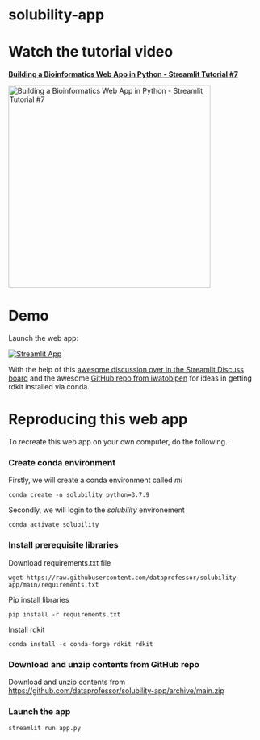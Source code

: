 # solubility-app

# Watch the tutorial video

**[Building a Bioinformatics Web App in Python - Streamlit Tutorial #7](https://youtu.be/iZUH1qlgnys)**

<a href="https://youtu.be/iZUH1qlgnys"><img src="http://img.youtube.com/vi/iZUH1qlgnys/0.jpg" alt="Building a Bioinformatics Web App in Python - Streamlit Tutorial #7" title="Building a Bioinformatics Web App in Python - Streamlit Tutorial #7" width="400" /></a>

# Demo

Launch the web app:

[![Streamlit App](https://static.streamlit.io/badges/streamlit_badge_black_white.svg)](https://share.streamlit.io/dataprofessor/solubility-app/main/solubility-app.py)

With the help of this [awesome discussion over in the Streamlit Discuss board](https://discuss.streamlit.io/t/can-i-add-conda-package-in-requirements-txt/8062/4) and the awesome [GitHub repo from iwatobipen](https://github.com/iwatobipen/chem_streamlit/) for ideas in getting rdkit installed via conda.

# Reproducing this web app
To recreate this web app on your own computer, do the following.

### Create conda environment
Firstly, we will create a conda environment called *ml*
```
conda create -n solubility python=3.7.9
```
Secondly, we will login to the *solubility* environement
```
conda activate solubility
```
### Install prerequisite libraries

Download requirements.txt file

```
wget https://raw.githubusercontent.com/dataprofessor/solubility-app/main/requirements.txt

```

Pip install libraries
```
pip install -r requirements.txt
```

Install rdkit
```
conda install -c conda-forge rdkit rdkit
```

###  Download and unzip contents from GitHub repo

Download and unzip contents from https://github.com/dataprofessor/solubility-app/archive/main.zip

###  Launch the app

```
streamlit run app.py
```
